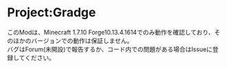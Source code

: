 # Project:Gradge
このModは、Minecraft 1.7.10 Forge10.13.4.1614でのみ動作を確認しており、そのほかのバージョンでの動作は保証しません。  
バグはForum(未開設)で報告するか、コード内での問題がある場合はIssueに登録してください。  
